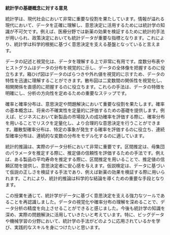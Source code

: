 **統計学の基礎概念に対する意見**

統計学は、現代社会において非常に重要な役割を果たしています。情報が溢れる現代において、データを正確に理解し、意思決定に活用するためには統計学の知識が不可欠です。例えば、医療分野では新薬の効果を検証するために統計的手法が用いられ、政策決定においても統計データが重要な指標となります。これにより、統計学は科学的根拠に基づく意思決定を支える基盤となっていると言えます。

データの記述と視覚化は、データを理解する上で非常に有用です。度数分布表やヒストグラムはデータの分布を視覚的に示し、データの全体像を把握するのに役立ちます。箱ひげ図はデータのばらつきや外れ値を視覚的に示すため、データの特性を迅速に理解することができます。散布図は二変数間の関係性を視覚化し、相関関係を直感的に把握するのに役立ちます。これらの手法は、データの特徴を明確にし、分析の方向性を定めるための重要なステップです。

確率と確率分布は、意思決定や問題解決において重要な役割を果たします。確率の基本概念は、将来の不確実性を定量的に評価するための基礎を提供します。例えば、ビジネスにおいて新製品の市場投入の成功確率を評価する際に、確率分布を用いることでリスクを定量化し、より合理的な意思決定を行うことができます。離散型確率分布は、特定の事象が発生する確率を評価するのに役立ち、連続型確率分布は、連続的な変数の分布をモデル化するのに適しています。

統計的推論は、実際のデータ分析において非常に重要です。区間推定は、母集団のパラメータを推定する際に、推定値の信頼性を評価するための手法です。例えば、ある製品の平均寿命を推定する際に、区間推定を用いることで、推定値の信頼区間を提供し、意思決定者に安心感を与えます。仮説検定は、データに基づいて仮説の正しさを検証する手法であり、例えば新薬の効果を検証する際に用いられます。これにより、統計的推論は科学的な結論を導くための重要な手段となります。

この授業を通じて、統計学がデータに基づく意思決定を支える強力なツールであることを再認識しました。データの視覚化や確率分布の理解を深めることで、データ分析の精度を向上させることができると感じました。今後も統計学の知識を深め、実際の問題解決に活用していきたいと考えています。特に、ビッグデータや機械学習の分野において、統計学の手法がどのように応用されているかを学び、実践的なスキルを身につけたいと思います。